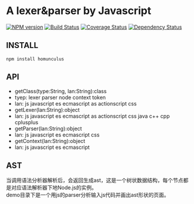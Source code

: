 # A lexer&parser by Javascript

[![NPM version](https://badge.fury.io/js/homunculus.png)](https://npmjs.org/package/homunculus)
[![Build Status](https://travis-ci.org/army8735/homunculus.svg?branch=master)](https://travis-ci.org/army8735/homunculus)
[![Coverage Status](https://coveralls.io/repos/army8735/homunculus/badge.png)](https://coveralls.io/r/army8735/homunculus)
[![Dependency Status](https://david-dm.org/army8735/homunculus.png)](https://david-dm.org/army8735/homunculus)

## INSTALL
```
npm install homunculus
```

## API
* getClass(type:String, lan:String):class
 * tyep: lexer parser node context token
 * lan: js javascript es ecmascript as actionscript css
* getLexer(lan:String):object
 * lan: js javascript es ecmascript as actionscript css java c++ cpp cplusplus
* getParser(lan:String):object
 * lan: js javascript es ecmascript css
* getContext(lan:String):object
 * lan: js javascript es ecmascript

## AST
当调用语法分析器解析后，会返回生成ast，这是一个树状数据结构，每个节点都是对应语法解析器下地Node.js的实例。<br/>
demo目录下是一个用js的parser分析输入js代码并画出ast形状的页面。